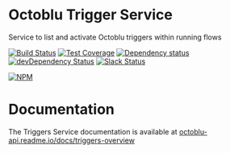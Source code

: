 # Octoblu Trigger Service
Service to list and activate Octoblu triggers within running flows

[![Build Status](https://travis-ci.org/octoblu/triggers-service.svg?branch=master)](https://travis-ci.org/octoblu/triggers-service)
[![Test Coverage](https://codecov.io/gh/octoblu/triggers-service/branch/master/graph/badge.svg)](https://codecov.io/gh/octoblu/triggers-service)
[![Dependency status](http://img.shields.io/david/octoblu/triggers-service.svg?style=flat)](https://david-dm.org/octoblu/triggers-service)
[![devDependency Status](http://img.shields.io/david/dev/octoblu/triggers-service.svg?style=flat)](https://david-dm.org/octoblu/triggers-service#info=devDependencies)
[![Slack Status](http://community-slack.octoblu.com/badge.svg)](http://community-slack.octoblu.com)

[![NPM](https://nodei.co/npm/triggers-service.svg?style=flat)](https://npmjs.org/package/triggers-service)


# Documentation

The Triggers Service documentation is available at [octoblu-api.readme.io/docs/triggers-overview](https://octoblu-api.readme.io/docs/triggers-overview)
